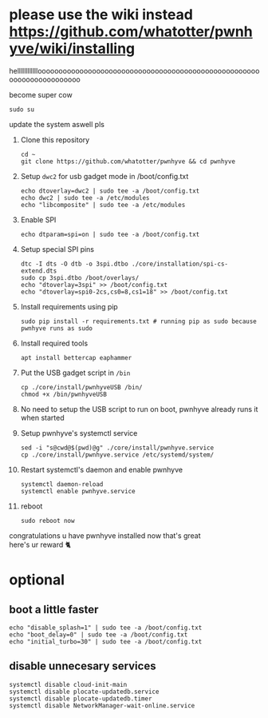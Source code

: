 # please use the wiki instead https://github.com/whatotter/pwnhyve/wiki/installing

helllllllllllloooooooooooooooooooooooooooooooooooooooooooooooooooooooooooooooooooooo

become super cow
```
sudo su
```
update the system aswell pls


1. Clone this repository
    ```
    cd ~
    git clone https://github.com/whatotter/pwnhyve && cd pwnhyve
    ```

2. Setup `dwc2` for usb gadget mode in /boot/config.txt
    ```
    echo dtoverlay=dwc2 | sudo tee -a /boot/config.txt
    echo dwc2 | sudo tee -a /etc/modules
    echo "libcomposite" | sudo tee -a /etc/modules
    ```

3. Enable SPI
    ```
    echo dtparam=spi=on | sudo tee -a /boot/config.txt
    ```

4. Setup special SPI pins
    ```
    dtc -I dts -O dtb -o 3spi.dtbo ./core/installation/spi-cs-extend.dts
    sudo cp 3spi.dtbo /boot/overlays/
    echo "dtoverlay=3spi" >> /boot/config.txt
    echo "dtoverlay=spi0-2cs,cs0=8,cs1=18" >> /boot/config.txt
    ```

5. Install requirements using pip
    ```
    sudo pip install -r requirements.txt # running pip as sudo because pwnhyve runs as sudo
    ```

6. Install required tools
    ```
    apt install bettercap eaphammer
    ```

7. Put the USB gadget script in `/bin`
    ```
    cp ./core/install/pwnhyveUSB /bin/ 
    chmod +x /bin/pwnhyveUSB
    ```

8. No need to setup the USB script to run on boot, pwnhyve already runs it when started

9. Setup pwnhyve's systemctl service
    ```
    sed -i "s@cwd@$(pwd)@g" ./core/install/pwnhyve.service
    cp ./core/install/pwnhyve.service /etc/systemd/system/
    ```

10. Restart systemctl's daemon and enable pwnhyve
    ```
    systemctl daemon-reload
    systemctl enable pwnhyve.service
    ```

11. reboot
    ```
    sudo reboot now
    ```

congratulations u have pwnhyve installed now that's great  
here's ur reward 🐈

# optional

## boot a little faster
```
echo "disable_splash=1" | sudo tee -a /boot/config.txt
echo "boot_delay=0" | sudo tee -a /boot/config.txt
echo "initial_turbo=30" | sudo tee -a /boot/config.txt
```

## disable unnecesary services
```
systemctl disable cloud-init-main
systemctl disable plocate-updatedb.service
systemctl disable plocate-updatedb.timer
systemctl disable NetworkManager-wait-online.service
```

